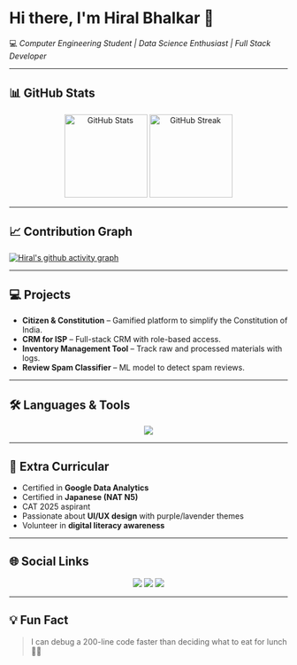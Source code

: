 # **Hi there, I'm Hiral Bhalkar 👋**  
💻 *Computer Engineering Student | Data Science Enthusiast | Full Stack Developer*

---

## **📊 GitHub Stats**
<p align="center">
  <img src="https://github-readme-stats.vercel.app/api?username=hiralbhalkar&show_icons=true&theme=radical" alt="GitHub Stats" height="150"/>
  <img src="https://github-readme-streak-stats.herokuapp.com/?user=YOUR_GITHUB_USERNAME&theme=radical" alt="GitHub Streak" height="150"/>
</p>

---

## **📈 Contribution Graph**
[![Hiral's github activity graph](https://github-readme-activity-graph.vercel.app/graph?username=hiralbhalkar&bg_color=0d1117&color=ffffff&line=00e676&point=ff5722&area=true&hide_border=true)](https://github.com/YOUR_GITHUB_USERNAME)

---



## **💻 Projects**
- **Citizen & Constitution** – Gamified platform to simplify the Constitution of India.
- **CRM for ISP** – Full-stack CRM with role-based access.
- **Inventory Management Tool** – Track raw and processed materials with logs.
- **Review Spam Classifier** – ML model to detect spam reviews.

---

## **🛠 Languages & Tools**
<p align="center">
  <img src="https://skillicons.dev/icons?i=java,python,js,html,css,react,nodejs,mysql,git,docker,eclipse,vscode" />
</p>

---

## **🎯 Extra Curricular**
- Certified in **Google Data Analytics**
- Certified in **Japanese (NAT N5)**
- CAT 2025 aspirant  
- Passionate about **UI/UX design** with purple/lavender themes
- Volunteer in **digital literacy awareness**

---

## **🌐 Social Links**
<p align="center">
  <a href="https://www.linkedin.com/in/YOUR_LINKEDIN/"><img src="https://img.shields.io/badge/-LinkedIn-0077B5?style=for-the-badge&logo=linkedin&logoColor=white"/></a>
  <a href="mailto:YOUR_EMAIL@gmail.com"><img src="https://img.shields.io/badge/-Gmail-D14836?style=for-the-badge&logo=gmail&logoColor=white"/></a>
  <a href="https://github.com/hiralbhalkar"><img src="https://img.shields.io/badge/-GitHub-181717?style=for-the-badge&logo=github&logoColor=white"/></a>
</p>


---

## **💡 Fun Fact**
> I can debug a 200-line code faster than deciding what to eat for lunch 🍕😅
